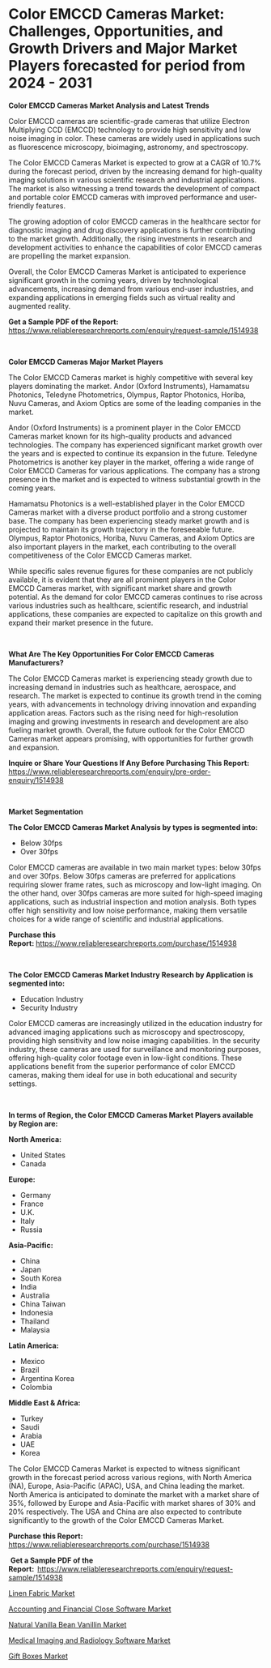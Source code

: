 <p><h1>Color EMCCD Cameras Market: Challenges, Opportunities, and Growth Drivers and Major Market Players forecasted for period from 2024 - 2031</h1></p><p><strong>Color EMCCD Cameras Market Analysis and Latest Trends</strong></p>
<p><p>Color EMCCD cameras are scientific-grade cameras that utilize Electron Multiplying CCD (EMCCD) technology to provide high sensitivity and low noise imaging in color. These cameras are widely used in applications such as fluorescence microscopy, bioimaging, astronomy, and spectroscopy.</p><p>The Color EMCCD Cameras Market is expected to grow at a CAGR of 10.7% during the forecast period, driven by the increasing demand for high-quality imaging solutions in various scientific research and industrial applications. The market is also witnessing a trend towards the development of compact and portable color EMCCD cameras with improved performance and user-friendly features.</p><p>The growing adoption of color EMCCD cameras in the healthcare sector for diagnostic imaging and drug discovery applications is further contributing to the market growth. Additionally, the rising investments in research and development activities to enhance the capabilities of color EMCCD cameras are propelling the market expansion.</p><p>Overall, the Color EMCCD Cameras Market is anticipated to experience significant growth in the coming years, driven by technological advancements, increasing demand from various end-user industries, and expanding applications in emerging fields such as virtual reality and augmented reality.</p></p>
<p><strong>Get a Sample PDF of the Report:&nbsp;</strong> <a href="https://www.reliableresearchreports.com/enquiry/request-sample/1514938">https://www.reliableresearchreports.com/enquiry/request-sample/1514938</a></p>
<p>&nbsp;</p>
<p><strong>Color EMCCD Cameras Major Market Players</strong></p>
<p><p>The Color EMCCD Cameras market is highly competitive with several key players dominating the market. Andor (Oxford Instruments), Hamamatsu Photonics, Teledyne Photometrics, Olympus, Raptor Photonics, Horiba, Nuvu Cameras, and Axiom Optics are some of the leading companies in the market.</p><p>Andor (Oxford Instruments) is a prominent player in the Color EMCCD Cameras market known for its high-quality products and advanced technologies. The company has experienced significant market growth over the years and is expected to continue its expansion in the future. Teledyne Photometrics is another key player in the market, offering a wide range of Color EMCCD Cameras for various applications. The company has a strong presence in the market and is expected to witness substantial growth in the coming years.</p><p>Hamamatsu Photonics is a well-established player in the Color EMCCD Cameras market with a diverse product portfolio and a strong customer base. The company has been experiencing steady market growth and is projected to maintain its growth trajectory in the foreseeable future. Olympus, Raptor Photonics, Horiba, Nuvu Cameras, and Axiom Optics are also important players in the market, each contributing to the overall competitiveness of the Color EMCCD Cameras market.</p><p>While specific sales revenue figures for these companies are not publicly available, it is evident that they are all prominent players in the Color EMCCD Cameras market, with significant market share and growth potential. As the demand for color EMCCD cameras continues to rise across various industries such as healthcare, scientific research, and industrial applications, these companies are expected to capitalize on this growth and expand their market presence in the future.</p></p>
<p>&nbsp;</p>
<p><strong>What Are The Key Opportunities For Color EMCCD Cameras Manufacturers?</strong></p>
<p><p>The Color EMCCD Cameras market is experiencing steady growth due to increasing demand in industries such as healthcare, aerospace, and research. The market is expected to continue its growth trend in the coming years, with advancements in technology driving innovation and expanding application areas. Factors such as the rising need for high-resolution imaging and growing investments in research and development are also fueling market growth. Overall, the future outlook for the Color EMCCD Cameras market appears promising, with opportunities for further growth and expansion.</p></p>
<p><strong>Inquire or Share Your Questions If Any Before Purchasing This Report:</strong> <a href="https://www.reliableresearchreports.com/enquiry/pre-order-enquiry/1514938">https://www.reliableresearchreports.com/enquiry/pre-order-enquiry/1514938</a></p>
<p>&nbsp;</p>
<p><strong>Market Segmentation</strong></p>
<p><strong>The Color EMCCD Cameras Market Analysis by types is segmented into:</strong></p>
<p><ul><li>Below 30fps</li><li>Over 30fps</li></ul></p>
<p><p>Color EMCCD cameras are available in two main market types: below 30fps and over 30fps. Below 30fps cameras are preferred for applications requiring slower frame rates, such as microscopy and low-light imaging. On the other hand, over 30fps cameras are more suited for high-speed imaging applications, such as industrial inspection and motion analysis. Both types offer high sensitivity and low noise performance, making them versatile choices for a wide range of scientific and industrial applications.</p></p>
<p><strong>Purchase this Report:&nbsp;</strong><a href="https://www.reliableresearchreports.com/purchase/1514938">https://www.reliableresearchreports.com/purchase/1514938</a></p>
<p>&nbsp;</p>
<p><strong>The Color EMCCD Cameras Market Industry Research by Application is segmented into:</strong></p>
<p><ul><li>Education Industry</li><li>Security Industry</li></ul></p>
<p><p>Color EMCCD cameras are increasingly utilized in the education industry for advanced imaging applications such as microscopy and spectroscopy, providing high sensitivity and low noise imaging capabilities. In the security industry, these cameras are used for surveillance and monitoring purposes, offering high-quality color footage even in low-light conditions. These applications benefit from the superior performance of color EMCCD cameras, making them ideal for use in both educational and security settings.</p></p>
<p>&nbsp;</p>
<p><strong>In terms of Region, the Color EMCCD Cameras Market Players available by Region are:</strong></p>
<p>
    <p> <strong> North America: </strong>
        <ul>
            <li>United States</li>
            <li>Canada</li>
        </ul>
        </p> 
    <p> <strong> Europe: </strong>
        <ul>
            <li>Germany</li>
            <li>France</li>
            <li>U.K.</li>
            <li>Italy</li>
            <li>Russia</li>
        </ul>
        </p> 
    <p> <strong> Asia-Pacific: </strong>
        <ul>
            <li>China</li>
            <li>Japan</li>
            <li>South Korea</li>
            <li>India</li>
            <li>Australia</li>
            <li>China Taiwan</li>
            <li>Indonesia</li>
            <li>Thailand</li>
            <li>Malaysia</li>
        </ul>
        </p> 
    <p> <strong> Latin America: </strong>
        <ul>
            <li>Mexico</li>
            <li>Brazil</li>
            <li>Argentina Korea</li>
            <li>Colombia</li>
        </ul>
        </p> 
    <p> <strong> Middle East & Africa: </strong>
        <ul>
            <li>Turkey</li>
            <li>Saudi</li>
            <li>Arabia</li>
            <li>UAE</li>
            <li>Korea</li>
        </ul>
    </p>
    </p>
<p><p>The Color EMCCD Cameras Market is expected to witness significant growth in the forecast period across various regions, with North America (NA), Europe, Asia-Pacific (APAC), USA, and China leading the market. North America is anticipated to dominate the market with a market share of 35%, followed by Europe and Asia-Pacific with market shares of 30% and 20% respectively. The USA and China are also expected to contribute significantly to the growth of the Color EMCCD Cameras Market.</p></p>
<p><strong>Purchase this Report: </strong><a href="https://www.reliableresearchreports.com/purchase/1514938">https://www.reliableresearchreports.com/purchase/1514938</a></p>
<p>&nbsp;<strong>Get a Sample PDF of the Report:&nbsp;&nbsp;</strong><a href="https://www.reliableresearchreports.com/enquiry/request-sample/1514938">https://www.reliableresearchreports.com/enquiry/request-sample/1514938</a></p>
<p><strong></strong></p>
<p><p><a href="https://view.publitas.com/reportprime-1/linen-fabric-market-size-growth-and-forecast-from-2024-2031/">Linen Fabric Market</a></p><p><a href="https://thundering-castanet-c65.notion.site/Accounting-and-Financial-Close-Software-Market-Provides-a-Comprehensive-Analysis-Including-a-Macro-O-ae25751e1474480fbb82ca059ea60800">Accounting and Financial Close Software Market</a></p><p><a href="https://thundering-castanet-c65.notion.site/Natural-Vanilla-Bean-Vanillin-Market-Size-Share-Trends-Analysis-Report-By-Application-Regional-O-6ef2ee61a8c9420da03a7b8e4953dd13">Natural Vanilla Bean Vanillin Market</a></p><p><a href="https://bubble-tree-ea4.notion.site/Medical-Imaging-and-Radiology-Software-Market-A-Comprehensive-Report-of-its-Market-Share-Growth-T-54e391e630b04ff8878d4b4ce5e83334">Medical Imaging and Radiology Software Market</a></p><p><a href="https://view.publitas.com/reportprime-1/gift-boxes-market-size-share-trends-analysis-report-by-application-regional-outlook-competitive-strategies-and-segment-forecasts-2024-2031/">Gift Boxes Market</a></p></p>
